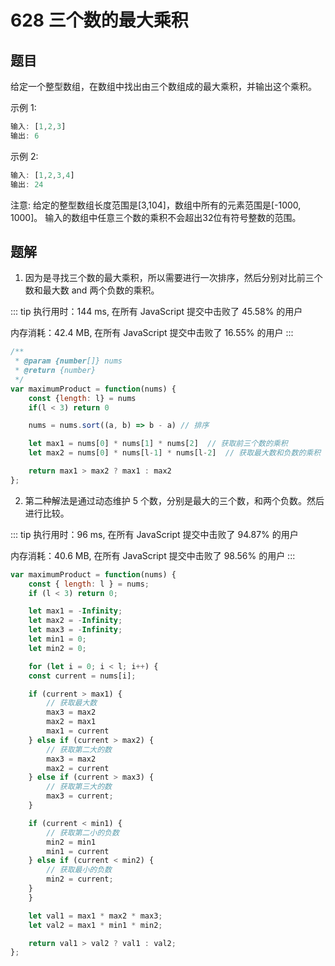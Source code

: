 # 628 三个数的最大乘积

## 题目
给定一个整型数组，在数组中找出由三个数组成的最大乘积，并输出这个乘积。

示例 1:

```javascript
输入: [1,2,3]
输出: 6
```

示例 2:

```javascript
输入: [1,2,3,4]
输出: 24
```

注意:
给定的整型数组长度范围是[3,104]，数组中所有的元素范围是[-1000, 1000]。
输入的数组中任意三个数的乘积不会超出32位有符号整数的范围。

## 题解
1. 因为是寻找三个数的最大乘积，所以需要进行一次排序，然后分别对比前三个数和最大数 and 两个负数的乘积。

::: tip
执行用时：144 ms, 在所有 JavaScript 提交中击败了 45.58% 的用户

内存消耗：42.4 MB, 在所有 JavaScript 提交中击败了 16.55% 的用户
:::

```javascript
/**
 * @param {number[]} nums
 * @return {number}
 */
var maximumProduct = function(nums) {
    const {length: l} = nums
    if(l < 3) return 0

    nums = nums.sort((a, b) => b - a) // 排序

    let max1 = nums[0] * nums[1] * nums[2]  // 获取前三个数的乘积
    let max2 = nums[0] * nums[l-1] * nums[l-2]  // 获取最大数和负数的乘积

    return max1 > max2 ? max1 : max2
};
```

2. 第二种解法是通过动态维护 5 个数，分别是最大的三个数，和两个负数。然后进行比较。

::: tip
执行用时：96 ms, 在所有 JavaScript 提交中击败了 94.87% 的用户

内存消耗：40.6 MB, 在所有 JavaScript 提交中击败了 98.56% 的用户
:::

```javascript
var maximumProduct = function(nums) {
    const { length: l } = nums;
    if (l < 3) return 0;

    let max1 = -Infinity;
    let max2 = -Infinity;
    let max3 = -Infinity;
    let min1 = 0;
    let min2 = 0;

    for (let i = 0; i < l; i++) {
    const current = nums[i];

    if (current > max1) {
        // 获取最大数
        max3 = max2
        max2 = max1
        max1 = current
    } else if (current > max2) {
        // 获取第二大的数
        max3 = max2
        max2 = current
    } else if (current > max3) {
        // 获取第三大的数
        max3 = current;
    }

    if (current < min1) {
        // 获取第二小的负数
        min2 = min1
        min1 = current
    } else if (current < min2) {
        // 获取最小的负数
        min2 = current;
    }
    }

    let val1 = max1 * max2 * max3;
    let val2 = max1 * min1 * min2;

    return val1 > val2 ? val1 : val2;
};
```